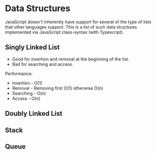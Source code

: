 # Data Structures

JavaScript doesn't inherently have support for several of the type of lists that other languages support. This is a list of such data structures implemented via JavaScript class-syntax (with Typescript).

## Singly Linked List

- Good for insertion and removal at the beginning of the list.
- Bad for searching and access.

Performance:

- Insertion - O(1)
- Removal - Removing first O(1) otherwise O(n)
- Searching - O(n)
- Access - O(n)

## Doubly Linked List

## Stack

## Queue
